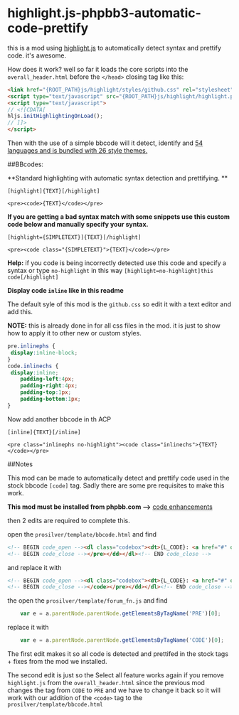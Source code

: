 highlight.js-phpbb3-automatic-code-prettify
===========================================

this is a mod using [highlight.js](http://softwaremaniacs.org/soft/highlight/en/) to automatically detect syntax and prettify code. it's awesome.

How does it work? well so far it loads the core scripts into the `overall_header.html` before the `</head>` closing tag like this:

```html
<link href="{ROOT_PATH}js/highlight/styles/github.css" rel="stylesheet" type="text/css" />
<script type="text/javascript" src="{ROOT_PATH}js/highlight/highlight.pack.js"></script>
<script type="text/javascript">
// <![CDATA[
hljs.initHighlightingOnLoad();
// ]]>
</script>
```

Then with the use of a simple bbcode will it detect, identify and [54 languages and is bundled with 26 style themes.](http://softwaremaniacs.org/media/soft/highlight/test.html)

##BBcodes:

**Standard highlighting with automatic syntax detection and prettifying. ** 

`[highlight]{TEXT}[/highlight]`

`<pre><code>{TEXT}</code></pre>`

**If you are getting a bad syntax match with some snippets use this custom code below and manually specify your syntax.**

`[highlight={SIMPLETEXT}]{TEXT}[/highlight]`

`<pre><code class="{SIMPLETEXT}">{TEXT}</code></pre>`

**Help:** if you code is being incorrectly detected use this code and specify a syntax or type `no-highlight` in this way `[highlight=no-highlight]this code[/highlight]`

**Display code `inline` like in this readme**

The default syle of this mod is the `github.css` so edit it with a text editor and add this. 

**NOTE:** this is already done in for all css files in the mod. it is just to show how to apply it to other new or custom styles.

```css
pre.inlinephs {
 display:inline-block;
}
code.inlinechs {
 display:inline;
	padding-left:4px;
	padding-right:4px;
	padding-top:1px;
	padding-bottom:1px;
}
```

Now add another bbcode in th ACP

`[inline]{TEXT}[/inline]`

`<pre class="inlinephs no-highlight"><code class="inlinechs">{TEXT}</code></pre>`

##Notes

This mod can be made to automatically detect and prettify code used in the stock bbcode `[code]` tag. Sadly there are some pre requisites to make this work.

**This mod must be installed from phpbb.com -->** [code enhancements](https://www.phpbb.com/customise/db/mod/code_enhancements/)

then 2 edits are required to complete this.

open the `prosilver/template/bbcode.html` and find

```html
<!-- BEGIN code_open --><dl class="codebox"><dt>{L_CODE}: <a href="#" onclick="selectCode(this); return false;">{L_SELECT_ALL_CODE}</a></dt><dd><pre><!-- END code_open -->
<!-- BEGIN code_close --></pre></dd></dl><!-- END code_close -->
```

and replace it with

```html
<!-- BEGIN code_open --><dl class="codebox"><dt>{L_CODE}: <a href="#" onclick="selectCode(this); return false;">{L_SELECT_ALL_CODE}</a></dt><dd><pre><code><!-- END code_open -->
<!-- BEGIN code_close --></code></pre></dd></dl><!-- END code_close -->
```

the open the `prosilver/template/forum_fn.js` and find

```js
	var e = a.parentNode.parentNode.getElementsByTagName('PRE')[0];
```

replace it with

```javascript
	var e = a.parentNode.parentNode.getElementsByTagName('CODE')[0];
```


The first edit makes it so all code is detected and prettifed in the stock tags + fixes from the mod we installed.

The second edit is just so the Select all feature works again if you remove `highlight.js` from the `overall_header.html` since the previous mod changes the tag from `CODE` to `PRE` and we have to change it back so it will work with our addition of the `<code>` tag to the `prosilver/template/bbcode.html`